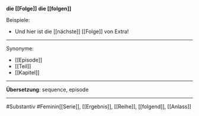 **die [[Folge]]**
**die [[folgen]]**

Beispiele:
- Und hier ist die [[nächste]] [[Folge]] von Extra!

---

Synonyme:
- [[Episode]]
- [[Teil]]
- [[Kapitel]]

---

**Übersetzung**:
sequence, episode

---

#Substantiv
#Feminin[[Serie]], [[Ergebnis]], [[Reihe]], [[folgend]], [[Anlass]]